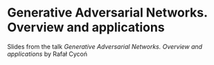# Generative Adversarial  Networks. Overview and applications

Slides from the talk *Generative Adversarial  Networks. Overview and applications* by Rafał Cycoń
